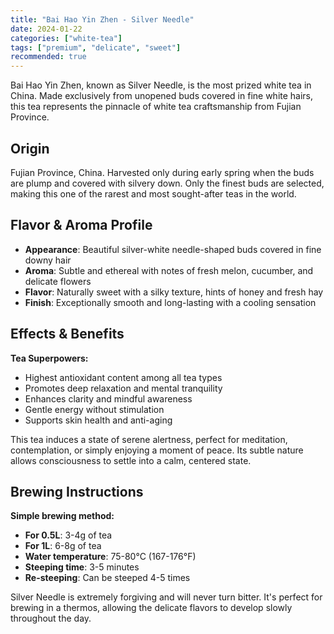```yaml
---
title: "Bai Hao Yin Zhen - Silver Needle"
date: 2024-01-22
categories: ["white-tea"]
tags: ["premium", "delicate", "sweet"]
recommended: true
---
```


Bai Hao Yin Zhen, known as Silver Needle, is the most prized white tea in China. Made exclusively from unopened buds covered in fine white hairs, this tea represents the pinnacle of white tea craftsmanship from Fujian Province.

## Origin

Fujian Province, China. Harvested only during early spring when the buds are plump and covered with silvery down. Only the finest buds are selected, making this one of the rarest and most sought-after teas in the world.

## Flavor & Aroma Profile

- **Appearance**: Beautiful silver-white needle-shaped buds covered in fine downy hair
- **Aroma**: Subtle and ethereal with notes of fresh melon, cucumber, and delicate flowers
- **Flavor**: Naturally sweet with a silky texture, hints of honey and fresh hay
- **Finish**: Exceptionally smooth and long-lasting with a cooling sensation

## Effects & Benefits

**Tea Superpowers:**
- Highest antioxidant content among all tea types
- Promotes deep relaxation and mental tranquility
- Enhances clarity and mindful awareness
- Gentle energy without stimulation
- Supports skin health and anti-aging

This tea induces a state of serene alertness, perfect for meditation, contemplation, or simply enjoying a moment of peace. Its subtle nature allows consciousness to settle into a calm, centered state.

## Brewing Instructions

**Simple brewing method:**
- **For 0.5L**: 3-4g of tea
- **For 1L**: 6-8g of tea
- **Water temperature**: 75-80°C (167-176°F)
- **Steeping time**: 3-5 minutes
- **Re-steeping**: Can be steeped 4-5 times

Silver Needle is extremely forgiving and will never turn bitter. It's perfect for brewing in a thermos, allowing the delicate flavors to develop slowly throughout the day.
